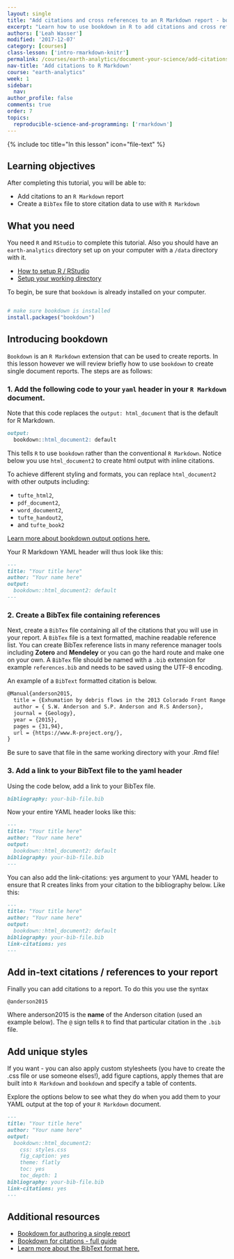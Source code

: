 ```yaml
---
layout: single
title: "Add citations and cross references to an R Markdown report - bookdown"
excerpt: "Learn how to use bookdown in R to add citations and cross references to your data-driven reports."
authors: ['Leah Wasser']
modified: '2017-12-07'
category: [courses]
class-lesson: ['intro-rmarkdown-knitr']
permalink: /courses/earth-analytics/document-your-science/add-citations-to-rmarkdown-report/
nav-title: 'Add citations to R Markdown'
course: "earth-analytics"
week: 1
sidebar:
  nav:
author_profile: false
comments: true
order: 7
topics:
  reproducible-science-and-programming: ['rmarkdown']
---
```


{% include toc title="In this lesson" icon="file-text" %}


<div class='notice--success' markdown="1">

## <i class="fa fa-graduation-cap" aria-hidden="true"></i> Learning objectives

After completing this tutorial, you will be able to:

* Add citations to an `R Markdown` report
* Create a `BibTex` file to store citation data to use with `R Markdown`

## <i class="fa fa-check-square-o fa-2" aria-hidden="true"></i> What you need

You need `R` and `RStudio` to complete this tutorial. Also you should have
an `earth-analytics` directory set up on your computer with a `/data`
directory with it.

* [How to setup R / RStudio](/courses/earth-analytics/document-your-science/setup-r-rstudio/)
* [Setup your working directory](/courses/earth-analytics/document-your-science/setup-working-directory/)

</div>

To begin, be sure that `bookdown` is already installed on your computer.


```r

# make sure bookdown is installed
install.packages("bookdown")

```

## Introducing bookdown

`Bookdown` is an `R Markdown` extension that can be used to create reports. In
this lesson however we will review briefly how to use `bookdown` to create single
document reports. The steps are as follows:

### 1. Add the following code to your `yaml` header in your `R Markdown` document.

Note that this code replaces the `output: html_document` that is the default for
R Markdown.

```md
output:
  bookdown::html_document2: default
```

This tells `R` to use `bookdown` rather than the conventional `R Markdown`. Notice below
you use `html_document2` to create html output with inline citations.

To achieve different styling and formats, you can replace `html_document2` with other outputs including:

* `tufte_html2`,
* `pdf_document2`,
* `word_document2`,
* `tufte_handout2`,
* and `tufte_book2`

<a href="https://bookdown.org/yihui/bookdown/a-single-document.html#ref-R-rticles" target="_blank">Learn more about bookdown output options here.</a>

Your R Markdown YAML header will thus look like this:

```md
---
title: "Your title here"
author: "Your name here"
output:
  bookdown::html_document2: default
---

```

### 2. Create a BibTex file containing references

Next, create a `BibTex` file containing all of the citations that you will use
in your report. A `BibTex` file is a text formatted, machine readable reference
list. You can create BibTex reference lists in many reference manager tools
including **Zotero** and **Mendeley** or you can go the hard route and make one
on your own. A `BibTex` file should be named with a `.bib` extension for example
`references.bib` and needs to be saved using the UTF-8 encoding.

An example of a `BibText` formatted citation is below.

```md
@Manual{anderson2015,
  title = {Exhumation by debris flows in the 2013 Colorado Front Range storm},
  author = { S.W. Anderson and S.P. Anderson and R.S Anderson},
  journal = {Geology},
  year = {2015},
  pages = {31,94},
  url = {https://www.R-project.org/},
}

```

Be sure to save that file in the same working directory with your .Rmd file!

### 3. Add a link to your BibText file to the yaml header

Using the code below, add a link to your BibTex file.

```md
bibliography: your-bib-file.bib
```

Now your entire YAML header looks like this:

```md
---
title: "Your title here"
author: "Your name here"
output:
  bookdown::html_document2: default
bibliography: your-bib-file.bib
---
```

You can also add the link-citations: yes argument to your YAML header to ensure
that R creates links from your citation to the bibliography below. Like this:

```md
---
title: "Your title here"
author: "Your name here"
output:
  bookdown::html_document2: default
bibliography: your-bib-file.bib
link-citations: yes
---
```

## Add in-text citations / references to your report

Finally you can add citations to a report. To do this you use the syntax

`@anderson2015`

Where anderson2015 is the **name** of the Anderson citation (used an example below).
The `@` sign tells `R` to find that particular citation in the `.bib` file.

## Add unique styles

If you want - you can also apply custom stylesheets (you have to create the .css
file or use someone elses!), add figure captions, apply themes that are built
into `R Markdown` and `bookdown` and specify a table of contents.

Explore the options below to see what they do when you add them to your YAML
output at the top of your `R Markdown` document.

```md
---
title: "Your title here"
author: "Your name here"
output:
  bookdown::html_document2:
    css: styles.css
    fig_caption: yes
    theme: flatly
    toc: yes
    toc_depth: 1
bibliography: your-bib-file.bib
link-citations: yes
---
```

<div class="notice--info" markdown="1">

## Additional resources

* <a href="https://bookdown.org/yihui/bookdown/a-single-document.html#ref-R-rticles" target="_blank">Bookdown for authoring a single report</a>
* <a href="https://bookdown.org/yihui/bookdown/citations.html" target="_blank">Bookdown for citations - full guide</a>
* <a href="https://en.wikipedia.org/wiki/BibTeX" target = "_blank">Learn more about the BibText format here. </a>

</div>
